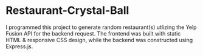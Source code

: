# Restaurant-Crystal-Ball

I programmed this project to generate random restaurant(s) utlizing the Yelp Fusion API for the backend request. The frontend was built with static HTML & responsive CSS design, while the backend was constructed using Express.js. 
